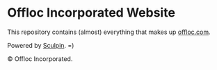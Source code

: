 Offloc Incorporated Website
===========================

This repository contains (almost) everything that makes up [offloc.com](http://offloc.com/).

Powered by [Sculpin](https://github.com/sculpin/sculpin). =)

&copy; Offloc Incorporated.